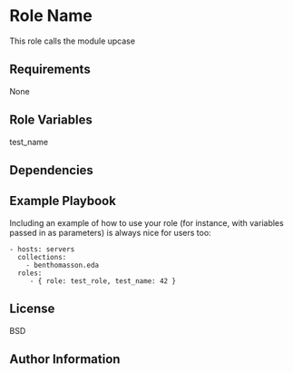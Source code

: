 Role Name
=========

This role calls the module upcase

Requirements
------------
None

Role Variables
--------------

test_name

Dependencies
------------


Example Playbook
----------------

Including an example of how to use your role (for instance, with variables passed in as parameters) is always nice for users too:

    - hosts: servers
      collections:
        - benthomasson.eda
      roles:
         - { role: test_role, test_name: 42 }

License
-------

BSD

Author Information
------------------



